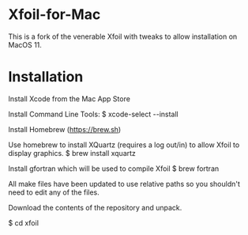 # Xfoil-for-Mac
This is a fork of the venerable Xfoil with tweaks to allow installation on MacOS 11.

Installation
============

Install Xcode from the Mac App Store

Install Command Line Tools:
$ xcode-select --install

Install Homebrew (https://brew.sh)

Use homebrew to install XQuartz (requires a log out/in) to allow Xfoil to display graphics.
$ brew install xquartz

Install gfortran which will be used to compile Xfoil
$ brew fortran

All make files have been updated to use relative paths so you shouldn't need to edit any of the files.

Download the contents of the repository and unpack.

$ cd xfoil
